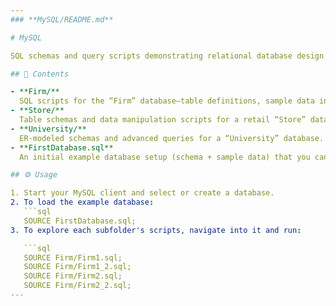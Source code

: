 ```yaml
---
### **MySQL/README.md**

# MySQL

SQL schemas and query scripts demonstrating relational database design and manipulation.

## 📁 Contents

- **Firm/**  
  SQL scripts for the “Firm” database—table definitions, sample data inserts, and example queries.  
- **Store/**  
  Table schemas and data manipulation scripts for a retail “Store” database.  
- **University/**  
  ER-modeled schemas and advanced queries for a “University” database.  
- **FirstDatabase.sql**  
  An initial example database setup (schema + sample data) that you can load directly.

## ⚙️ Usage

1. Start your MySQL client and select or create a database.  
2. To load the example database:
   ```sql
   SOURCE FirstDatabase.sql;
3. To explore each subfolder's scripts, navigate into it and run:

   ```sql
   SOURCE Firm/Firm1.sql;
   SOURCE Firm/Firm1_2.sql;
   SOURCE Firm/Firm2.sql;
   SOURCE Firm/Firm2_2.sql;
---
```

